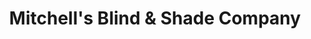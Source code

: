 ---
title: "Mitchell's Blind & Shade Company"
url: /baltimore/mitchells-blind-and-shade-company/
shop: window blind
---